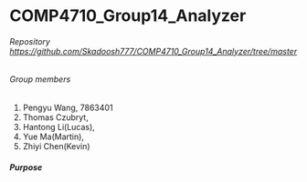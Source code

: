 # COMP4710_Group14_Analyzer

######  Repository https://github.com/Skadoosh777/COMP4710_Group14_Analyzer/tree/master

######  Group members
1. Pengyu Wang, 7863401
2. Thomas Czubryt, 
3. Hantong Li(Lucas),
4. Yue Ma(Martin), 
5. Zhiyi Chen(Kevin)

#####   Purpose






